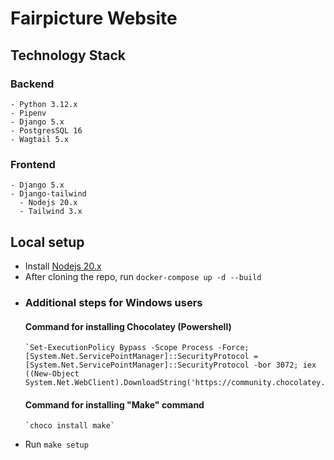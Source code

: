 # Fairpicture Website

## Technology Stack

### Backend
    - Python 3.12.x
    - Pipenv
    - Django 5.x
    - PostgresSQL 16
    - Wagtail 5.x

### Frontend
    - Django 5.x
    - Django-tailwind
      - Nodejs 20.x
      - Tailwind 3.x

## Local setup
  - Install [Nodejs 20.x](https://nodejs.org/en/download)
  - After cloning the repo, run `docker-compose up -d --build`
  - ### Additional steps for Windows users
    #### Command for installing Chocolatey (Powershell)
        `Set-ExecutionPolicy Bypass -Scope Process -Force; [System.Net.ServicePointManager]::SecurityProtocol = [System.Net.ServicePointManager]::SecurityProtocol -bor 3072; iex ((New-Object System.Net.WebClient).DownloadString('https://community.chocolatey.org/install.ps1'))`

    #### Command for installing "Make" command
        `choco install make`
  - Run `make setup`